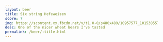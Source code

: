 ```yaml
---
layout: beer
title: Six string Hefeweizen
score: 7
img: https://scontent.xx.fbcdn.net/v/t1.0-0/p480x480/10957577_10153055725708745_5392401214475659109_n.jpg?oh=3610d87cdb7f477acba964352549711f&oe=590BC103
desc: One of the nicer wheat bears I've tasted
permalink: /beer/:title.html
---
```

